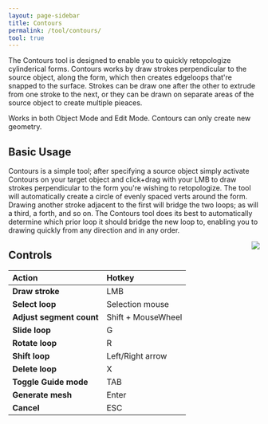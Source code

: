 ```yaml
---
layout: page-sidebar
title: Contours
permalink: /tool/contours/
tool: true
---
```


The Contours tool is designed to enable you to quickly retopologize cylinderical forms. Contours works by draw strokes perpendicular to the source object, along the form, which then creates edgeloops that're snapped to the surface. Strokes can be draw one after the other to extrude from one stroke to the next, or they can be drawn on separate areas of the source object to create multiple pieaces.

Works in both Object Mode and Edit Mode. Contours can only create new geometry.

## Basic Usage
Contours is a simple tool; after specifying a source object simply activate Contours on your target object and click+drag with your LMB to draw strokes perpendicular to the form you're wishing to retopologize. The tool will automatically create a circle of evenly spaced verts around the form. Drawing another stroke adjacent to the first will bridge the two loops; as will a third, a forth, and so on. The Contours tool does its best to automatically determine which prior loop it should bridge the new loop to, enabling you to drawing quickly from any direction and in any order.

<img align='right' src='{{ site.baseurl }}/assets/img/rf_contours_strokes_01.gif'>

## Controls

| Action | Hotkey |
| :------ | :------ |
| **Draw stroke** | LMB |
| **Select loop** | Selection mouse |
| **Adjust segment count** | Shift + MouseWheel |
| **Slide loop** | G |
| **Rotate loop** | R |
| **Shift loop** | Left/Right arrow |
| **Delete loop** | X |
| **Toggle Guide mode** | TAB |
| **Generate mesh** | Enter |
| **Cancel** | ESC |

